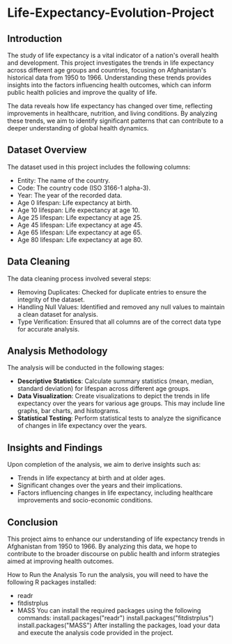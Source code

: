 # Life-Expectancy-Evolution-Project
## Introduction
The study of life expectancy is a vital indicator of a nation's overall health and development. This project investigates the trends in life expectancy across different age groups and countries, focusing on Afghanistan's historical data from 1950 to 1966. Understanding these trends provides insights into the factors influencing health outcomes, which can inform public health policies and improve the quality of life.

The data reveals how life expectancy has changed over time, reflecting improvements in healthcare, nutrition, and living conditions. By analyzing these trends, we aim to identify significant patterns that can contribute to a deeper understanding of global health dynamics.

## Dataset Overview
The dataset used in this project includes the following columns:
* Entity: The name of the country.
* Code: The country code (ISO 3166-1 alpha-3).
* Year: The year of the recorded data.
* Age 0 lifespan: Life expectancy at birth.
* Age 10 lifespan: Life expectancy at age 10.
* Age 25 lifespan: Life expectancy at age 25.
* Age 45 lifespan: Life expectancy at age 45.
* Age 65 lifespan: Life expectancy at age 65.
* Age 80 lifespan: Life expectancy at age 80.

## Data Cleaning
The data cleaning process involved several steps:
* Removing Duplicates: Checked for duplicate entries to ensure the integrity of the dataset.
* Handling Null Values: Identified and removed any null values to maintain a clean dataset for analysis.
* Type Verification: Ensured that all columns are of the correct data type for accurate analysis.

## Analysis Methodology
The analysis will be conducted in the following stages:
* **Descriptive Statistics**: Calculate summary statistics (mean, median, standard deviation) for lifespan across different age groups.
* **Data Visualization**: Create visualizations to depict the trends in life expectancy over the years for various age groups. This may include line graphs, bar charts, and histograms.
* **Statistical Testing**: Perform statistical tests to analyze the significance of changes in life expectancy over the years.

## Insights and Findings
Upon completion of the analysis, we aim to derive insights such as:
* Trends in life expectancy at birth and at older ages.
* Significant changes over the years and their implications.
* Factors influencing changes in life expectancy, including healthcare improvements and socio-economic conditions.

## Conclusion
This project aims to enhance our understanding of life expectancy trends in Afghanistan from 1950 to 1966. By analyzing this data, we hope to contribute to the broader discourse on public health and inform strategies aimed at improving health outcomes.

How to Run the Analysis
To run the analysis, you will need to have the following R packages installed:
* readr
* fitdistrplus
* MASS
You can install the required packages using the following commands:
install.packages("readr")
install.packages("fitdistrplus")
install.packages("MASS")
After installing the packages, load your data and execute the analysis code provided in the project.
